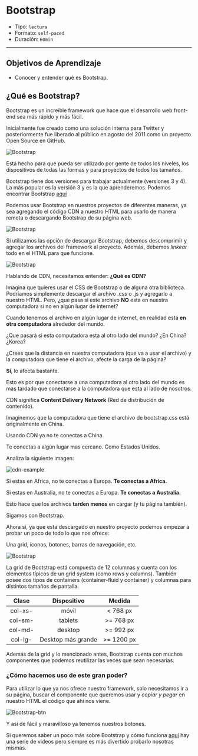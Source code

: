 # Bootstrap

- Tipo: `lectura`
- Formato: `self-paced`
- Duración: `60min`

***

## Objetivos de Aprendizaje

- Conocer y entender qué es Bootstrap.

## ¿Qué es Bootstrap?

Bootstrap es un increíble framework que hace que el desarrollo web front-end sea
más rápido y más fácil.

Inicialmente fue creado como una solución interna para Twitter y posteriormente
fue liberado al público en agosto del 2011 como un proyecto Open Source en
GitHub.

![Bootstrap](https://cdn-images-1.medium.com/max/800/1*aJ_JLvfVyiQj5iYryIulhw.jpeg)

Está hecho para que pueda ser utilizado por gente de todos los niveles, los
dispositivos de todas las formas y para proyectos de todos los tamaños.

Bootstrap tiene dos versiones para trabajar actualmente (versiones 3 y 4). La
más popular es la versión 3 y es la que aprenderemos. Podemos encontrar
Bootstrap [aquí](https://getbootstrap.com/docs/3.3/)

Podemos usar Bootstrap en nuestros proyectos de diferentes maneras, ya sea
agregando el código CDN a nuestro HTML para usarlo de manera remota o
descargando Bootstrap de su página web.

![Bootstrap](https://raw.githubusercontent.com/Laboratoria/curricula-js/c6232fc0a639688fc216c72d17e325a588abae9d/04-social-network/01-css-frameworks/02-bootstrap/bcdn.png)

Si utilizamos las opción de descargar Bootstrap, debemos descomprimir y agregar
los archivos del framework al proyecto. Además, debemos *linkear* todo en el
HTML para que funcione.

![Bootstrap](https://cdn-images-1.medium.com/max/800/0*NuuR2bjpZck1wC6g.)

Hablando de CDN, necesitamos entender: __¿Qué es CDN?__

Imagina que quieres usar el CSS de Bootstrap o de alguna otra biblioteca.
Podríamos simplemente descargar el archivo .css o .js y agregarlo a nuestro
HTML. Pero, ¿que pasa si este archivo __NO__ esta en nuestra computadora si no
en algún lugar de internet?

Cuando tenemos el archivo en algún lugar de internet, en realidad está __en otra
computadora__ alrededor del mundo.

¿Que pasará si esta computadora esta al otro lado del mundo? ¿En China? ¿Korea?

¿Crees que la distancia en nuestra computadora (que va a usar el archivo)
y la computadora que tiene el archivo, afecte la carga de la página?

__Si__, lo afecta bastante.

Esto es por que conectarse a una computadora al otro lado del mundo es
 mas tardado que conectarse a la computadora que esta al lado de
 nosotros.

CDN significa __Content Delivery Network__ (Red de distribución de contenido).

Imaginemos que la computadora que tiene el archivo de bootstrap.css está
originalmente en China.

Usando CDN ya no te conectas a China.

Te conectas a algún lugar mas cercano. Como Estados Unidos.

Analiza la siguiente imagen:

![cdn-example](http://ba-devlab.com/wp-content/uploads/2016/04/cdn.png)

Si estas en Africa, no te conectas a Europa. __Te conectas a Africa.__

Si estas en Australia, no te conectas a Europa. __Te conectas a Australia.__

Esto hace que los archivos __tarden menos__ en cargar (y tu página también).

Sigamos con Bootstrap.

Ahora sí, ya que esta descargado en nuestro proyecto podemos empezar a probar un
poco de todo lo que nos ofrece:

Una grid, íconos, botones, barras de navegación, etc.

![Bootstrap](http://www.boss-development.biz/sites/default/files/bootstrap-02.png)

La grid de Bootstrap está compuesta de 12 columnas y cuenta con los elementos
típicos de un grid system (como rows y columns). También posee dos tipos de
containers (container-fluid y container) y columnas para distintos tamaños de
pantalla.

| Clase | Dispositivo | Medida |
| :-------: | :------: | :-----: |
| col-xs-   | móvil    | < 768 px  |
| col-sm-   | tablets  | >= 768 px|
| col-md-   | desktop  | >= 992 px |
| col-lg-   | Desktop más grande| >= 1200 px |

Además de la grid y lo mencionado antes, Bootstrap cuenta con muchos componentes
que podemos reutilizar las veces que sean necesarias.

### ¿Cómo hacemos uso de este gran poder?

Para utilizar lo que ya nos ofrece nuestro framework, solo necesitamos ir a su
página, buscar el componente que queremos usar y *copiar y pegar* en nuestro
HTML el código que ahí nos viene.

![Bootstrap-btn](https://raw.githubusercontent.com/Laboratoria/curricula-js/f659ee55eeb322341c314d7d080bb22468e9a576/04-social-network/01-css-frameworks/02-bootstrap/btn-example.PNG)

Y así de fácil y maravilloso ya tenemos nuestros botones.

Si queremos saber un poco más sobre Bootstrap y cómo funciona [aquí](https://www.youtube.com/playlist?list=PLhSj3UTs2_yWTKvu1Aq3xUhzIJNBZ3MFW)
hay una serie de videos pero siempre es más divertido probarlo nosotras mismas.
